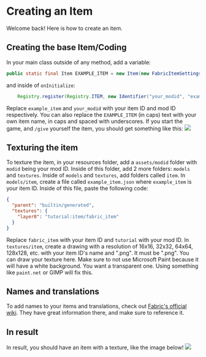 # Creating an Item
Welcome back! Here is how to create an item.
## Creating the base Item/Coding
In your main class outside of any method, add a variable:
```java
public static final Item EXAMPLE_ITEM = new Item(new FabricItemSettings());
```
and inside of `onInitialize`:
```java
    Registry.register(Registry.ITEM, new Identifier("your_modid", "example_item"), EXAMPLE_ITEM);
```
Replace `example_item` and `your_modid` with your item ID and mod ID respectively.
You can also replace the `EXAMPLE_ITEM` (in caps) text with your own item name, in caps and spaced with underscores.
If you start the game, and `/give` yourself the item, you should get something like this:
![](https://i.ibb.co/xhfF5GN/image.png)
## Texturing the item
To texture the item, in your resources folder, add a `assets/modid` folder with `modid` being your mod ID.
Inside of this folder, add 2 more folders: `models` and `textures`.
Inside of `models` and `textures`, add folders called `item`.
In `models/item`, create a file called `example_item.json` where `example_item` is your item ID.
Inside of this file, paste the following code:
```json
{
  "parent": "builtin/generated",
  "textures": {
    "layer0": "tutorial:item/fabric_item"
  }
}
```
Replace `fabric_item` with your item ID and `tutorial` with your mod ID.
In `textures/item`, create a drawing with a resolution of 16x16, 32x32, 64x64, 128x128, etc. with your item ID's name and ".png". It must be ".png".
You can draw your texture here.
Make sure to not use Microsoft Paint because it will have a white background. You want a transparent one. Using something like `paint.net` or GIMP will fix this.

## Names and translations
To add names to your items and translations, check out [Fabric's official wiki](https://fabricmc.net/wiki/tutorial:lang). They have great information there, and make sure to reference it.

## In result

In result, you should have an item with a texture, like the image below!
![](https://i.ibb.co/MCT8RRc/image.png)
